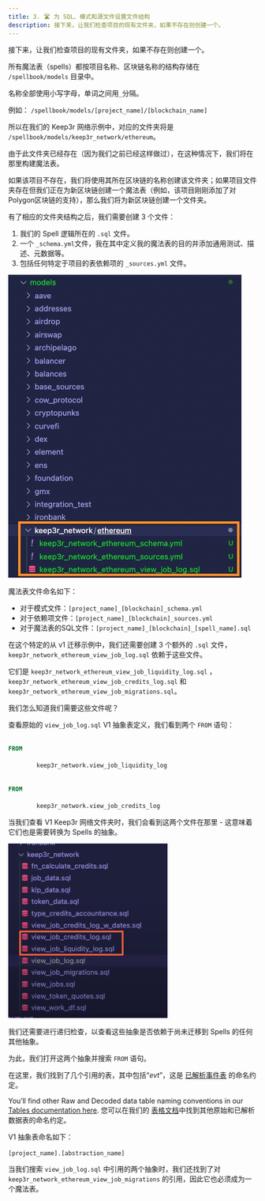 ```yaml
---
title: 3. 🛣️ 为 SQL、模式和源文件设置文件结构
description: 接下来，让我们检查项目的现有文件夹，如果不存在则创建一个。
---
```


接下来，让我们检查项目的现有文件夹，如果不存在则创建一个。

所有魔法表（spells）都按项目名称、区块链名称的结构存储在 `/spellbook/models` 目录中。

名称全部使用小写字母，单词之间用`_`分隔。

例如： `/spellbook/models/[project_name]/[blockchain_name]`

所以在我们的 Keep3r 网络示例中，对应的文件夹将是 `/spellbook/models/keep3r_network/ethereum`。

由于此文件夹已经存在（因为我们之前已经这样做过），在这种情况下，我们将在那里构建魔法表。

如果该项目不存在，我们将使用其所在区块链的名称创建该文件夹；如果项目文件夹存在但我们正在为新区块链创建一个魔法表（例如，该项目刚刚添加了对Polygon区块链的支持），那么我们将为新区块链创建一个文件夹。

有了相应的文件夹结构之后，我们需要创建 3 个文件：

1. 我们的 Spell 逻辑所在的 `.sql` 文件。
2. 一个 `_schema.yml`文件，我在其中定义我的魔法表的目的并添加通用测试、描述、元数据等。
3. 包括任何特定于项目的表依赖项的 `_sources.yml` 文件。

![spell folder file structure](images/spell-folder-file-structure.jpg)

魔法表文件命名如下：

* 对于模式文件：`[project_name]_[blockchain]_schema.yml`
* 对于依赖项文件：`[project_name]_[blockchain]_sources.yml`
* 对于魔法表的SQL文件：`[project_name]_[blockchain]_[spell_name].sql`

在这个特定的从 v1 迁移示例中，我们还需要创建 3 个额外的 `.sql` 文件，`keep3r_network_ethereum_view_job_log.sql` 依赖于这些文件。

它们是 `keep3r_network_ethereum_view_job_liquidity_log.sql` ，`keep3r_network_ethereum_view_job_credits_log.sql` 和 `keep3r_network_ethereum_view_job_migrations.sql`。

我们怎么知道我们需要这些文件呢？

查看原始的 `view_job_log.sql` V1 抽象表定义，我们看到两个 `FROM` 语句：

```sql

FROM

        keep3r_network.view_job_liquidity_log

```

```sql

FROM

        keep3r_network.view_job_credits_log

```

当我们查看 V1 Keep3r 网络文件夹时，我们会看到这两个文件在那里 - 这意味着它们也是需要转换为 Spells 的抽象。

![keep3r other abstractions to translate](images/keep3r-other-abstractions-to-translate.png)

我们还需要进行递归检查，以查看这些抽象是否依赖于尚未迁移到 Spells 的任何其他抽象。

为此，我们打开这两个抽象并搜索 `FROM` 语句。

在这里，我们找到了几个引用的表，其中包括“_evt_”，这是 [已解析事件表](../../reference/tables/decoded/event-logs.md) 的命名约定。

You’ll find other Raw and Decoded data table naming conventions in our [Tables documentation here](../../reference/tables/index.md). 
您可以在我们的 [表格文档](../../reference/tables/index.md)中找到其他原始和已解析数据表的命名约定。

V1 抽象表命名如下：

`[project_name].[abstraction_name]`

当我们搜索 `view_job_log.sql` 中引用的两个抽象时，我们还找到了对 `keep3r_network_ethereum_view_job_migrations` 的引用，因此它也必须成为一个魔法表。